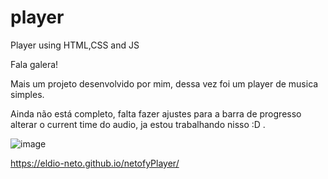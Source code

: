 # player
Player using HTML,CSS and JS

Fala galera!

Mais um projeto desenvolvido por mim, dessa vez foi um player de musica simples.

Ainda não está completo, falta fazer ajustes para a barra de progresso alterar o current time do audio, ja estou trabalhando nisso :D .

![image](https://user-images.githubusercontent.com/97411284/154341496-9393f3cd-952c-464e-8795-38daa5af370f.png)


https://eldio-neto.github.io/netofyPlayer/
